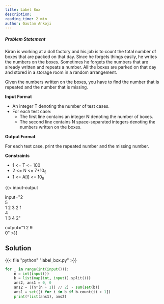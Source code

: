```yaml
---
title: Label Box
description:
reading_time: 2 min
author: Gautam Ankoji
---
```


##### Problem Statement

Kiran is working at a doll factory and his job is to count the total number of boxes that are packed on that day. Since he forgets things easily, he writes the numbers on the boxes. Sometimes he forgets the numbers that are already written and repeats a number. All the boxes are parked on that day and stored in a storage room in a random arrangement.

Given the numbers written on the boxes, you have to find the number that is repeated and the number that is missing.

**Input Format**

* An integer T denoting the number of test cases.
* For each test case:
  * The first line contains an integer N denoting the number of boxes.
  * The second line contains N space-separated integers denoting the numbers written on the boxes.

**Output Format**

For each test case, print the repeated number and the missing number.

**Constraints**

* 1 <= T <= 100
* 2 <= N <= 7*10<sub>5</sub>
* 1 <= A[i] <= 10<sub>9</sub>

{{< input-output

input="2</br>5</br>1 2 3 2 1</br>4</br>1 3 4 2"

output="1 2 9</br>0" >}}

## Solution

<!-- **Approach:** -->

{{< file "python" "label_box.py" >}}

```py
for _ in range(int(input())):
    n = int(input())
    b = list(map(int, input().split()))
    ans2, ans1 = 0, 0
    ans2 = ((n*(n + 1)) // 2) - sum(set(b))
    ans1 = set([i for i in b if b.count(i) > 1])
    print(*list(ans1), ans2)
```
